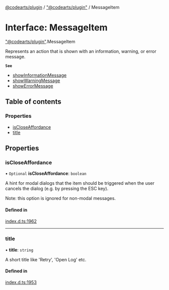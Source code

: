 [@codearts/plugin](../README.md) / ["@codearts/plugin"](../modules/_codearts_plugin_.md) / MessageItem

# Interface: MessageItem

["@codearts/plugin"](../modules/_codearts_plugin_.md).MessageItem

Represents an action that is shown with an information, warning, or
error message.

**`See`**

 - [showInformationMessage](../modules/codearts_plugin_.window.md#showinformationmessage)
 - [showWarningMessage](../modules/codearts_plugin_.window.md#showwarningmessage)
 - [showErrorMessage](../modules/codearts_plugin_.window.md#showerrormessage)

## Table of contents

### Properties

- [isCloseAffordance](codearts_plugin_.MessageItem.md#iscloseaffordance)
- [title](codearts_plugin_.MessageItem.md#title)

## Properties

### isCloseAffordance

• `Optional` **isCloseAffordance**: `boolean`

A hint for modal dialogs that the item should be triggered
when the user cancels the dialog (e.g. by pressing the ESC
key).

Note: this option is ignored for non-modal messages.

#### Defined in

[index.d.ts:1962](https://github.com/shuyaqian/cloudide-plugin-api/blob/5b69219/index.d.ts#L1962)

___

### title

• **title**: `string`

A short title like 'Retry', 'Open Log' etc.

#### Defined in

[index.d.ts:1953](https://github.com/shuyaqian/cloudide-plugin-api/blob/5b69219/index.d.ts#L1953)
